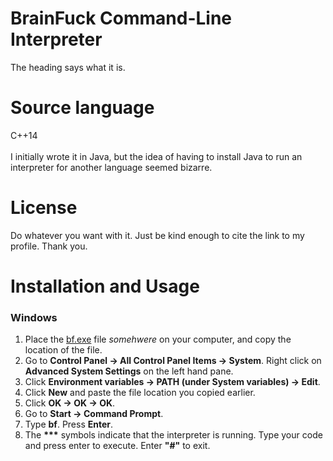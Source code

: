 # BrainFuck Command-Line Interpreter
The heading says what it is.

# Source language
C++14<br/><br/>
I initially wrote it in Java, but the idea of having to install Java to run an interpreter for another language seemed bizarre.

# License
Do whatever you want with it. Just be kind enough to cite the link to my profile. Thank you.

# Installation and Usage
<h3>Windows</h3>
<ol>
<li> Place the <a href="bin/bf.exe">bf.exe</a> file <i>somehwere</i> on your computer, and copy the location of the file.</li>
  <li> Go to <b>Control Panel -> All Control Panel Items -> System</b>. Right click on <b>Advanced System Settings</b> on the left hand pane.</li>
  <li> Click <b>Environment variables -> PATH (under System variables) -> Edit</b>.</li>
  <li> Click <b>New</b> and paste the file location you copied earlier.</li>
  <li> Click <b>OK -> OK -> OK</b>.</li>
  <li> Go to <b>Start -> Command Prompt</b>.</li>
  <li> Type <b>bf</b>. Press <b>Enter</b>.</li>
  <li> The <b>***</b> symbols indicate that the interpreter is running. Type your code and press enter to execute. Enter <b>"#"</b> to exit.</li>
</ol>
